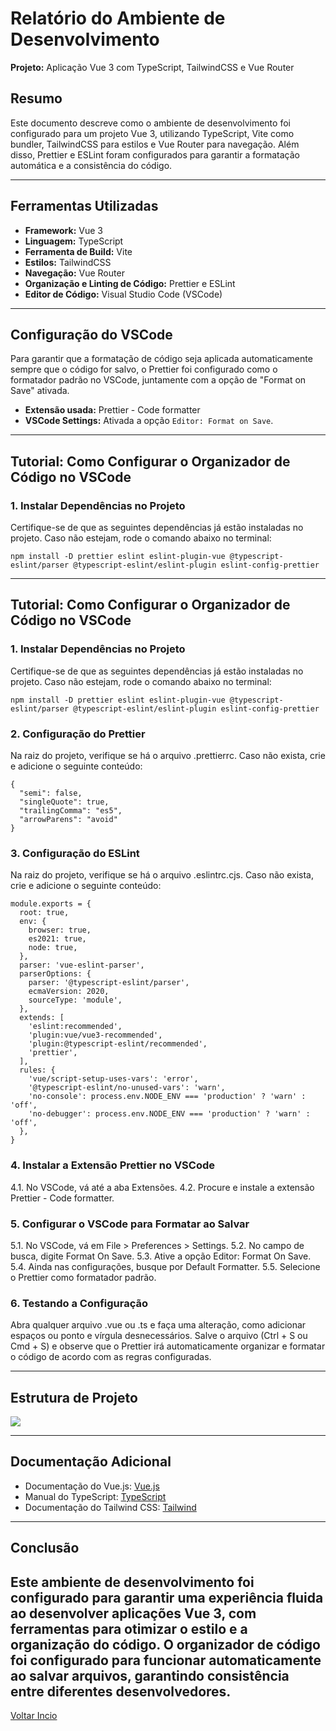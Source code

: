 # Relatório do Ambiente de Desenvolvimento

**Projeto:** Aplicação Vue 3 com TypeScript, TailwindCSS e Vue Router

## Resumo
Este documento descreve como o ambiente de desenvolvimento foi configurado para um projeto Vue 3, utilizando TypeScript, Vite como bundler, TailwindCSS para estilos e Vue Router para navegação. Além disso, Prettier e ESLint foram configurados para garantir a formatação automática e a consistência do código.

---

## Ferramentas Utilizadas

- **Framework:** Vue 3
- **Linguagem:** TypeScript
- **Ferramenta de Build:** Vite
- **Estilos:** TailwindCSS
- **Navegação:** Vue Router
- **Organização e Linting de Código:** Prettier e ESLint
- **Editor de Código:** Visual Studio Code (VSCode)

---

## Configuração do VSCode

Para garantir que a formatação de código seja aplicada automaticamente sempre que o código for salvo, o Prettier foi configurado como o formatador padrão no VSCode, juntamente com a opção de "Format on Save" ativada.

- **Extensão usada:** Prettier - Code formatter
- **VSCode Settings:** Ativada a opção `Editor: Format on Save`.

---

## Tutorial: Como Configurar o Organizador de Código no VSCode

### 1. Instalar Dependências no Projeto
Certifique-se de que as seguintes dependências já estão instaladas no projeto. Caso não estejam, rode o comando abaixo no terminal:



```
npm install -D prettier eslint eslint-plugin-vue @typescript-eslint/parser @typescript-eslint/eslint-plugin eslint-config-prettier
```
---

## Tutorial: Como Configurar o Organizador de Código no VSCode

### 1. Instalar Dependências no Projeto
Certifique-se de que as seguintes dependências já estão instaladas no projeto. Caso não estejam, rode o comando abaixo no terminal:


```
npm install -D prettier eslint eslint-plugin-vue @typescript-eslint/parser @typescript-eslint/eslint-plugin eslint-config-prettier
```

### 2. Configuração do Prettier
Na raiz do projeto, verifique se há o arquivo .prettierrc. Caso não exista, crie e adicione o seguinte conteúdo:


```
{
  "semi": false,
  "singleQuote": true,
  "trailingComma": "es5",
  "arrowParens": "avoid"
}
```

### 3. Configuração do ESLint
Na raiz do projeto, verifique se há o arquivo .eslintrc.cjs. Caso não exista, crie e adicione o seguinte conteúdo:

```
module.exports = {
  root: true,
  env: {
    browser: true,
    es2021: true,
    node: true,
  },
  parser: 'vue-eslint-parser',
  parserOptions: {
    parser: '@typescript-eslint/parser',
    ecmaVersion: 2020,
    sourceType: 'module',
  },
  extends: [
    'eslint:recommended',
    'plugin:vue/vue3-recommended',
    'plugin:@typescript-eslint/recommended',
    'prettier',
  ],
  rules: {
    'vue/script-setup-uses-vars': 'error',
    '@typescript-eslint/no-unused-vars': 'warn',
    'no-console': process.env.NODE_ENV === 'production' ? 'warn' : 'off',
    'no-debugger': process.env.NODE_ENV === 'production' ? 'warn' : 'off',
  },
}
```


### 4. Instalar a Extensão Prettier no VSCode
4.1. No VSCode, vá até a aba Extensões.
4.2. Procure e instale a extensão Prettier - Code formatter.

### 5. Configurar o VSCode para Formatar ao Salvar
5.1. No VSCode, vá em File > Preferences > Settings.
5.2. No campo de busca, digite Format On Save.
5.3. Ative a opção Editor: Format On Save.
5.4. Ainda nas configurações, busque por Default Formatter.
5.5. Selecione o Prettier como formatador padrão.

### 6. Testando a Configuração
Abra qualquer arquivo .vue ou .ts e faça uma alteração, como adicionar espaços ou ponto e vírgula desnecessários. Salve o arquivo (Ctrl + S ou Cmd + S) e observe que o Prettier irá automaticamente organizar e formatar o código de acordo com as regras configuradas.

---
## Estrutura de Projeto
<img src="https://github.com/TAI-II/PaySplit/blob/main/Documenta%C3%A7%C3%A3o/7.%20Fotos/image3.png">

---
## Documentação Adicional
- Documentação do Vue.js: [Vue.js](https://pt.vuejs.org/)
- Manual do TypeScript: [TypeScript](https://www.typescriptlang.org/docs/handbook/intro.html)
- Documentação do Tailwind CSS: [Tailwind](https://tailwindcss.com/docs)

---
## Conclusão

Este ambiente de desenvolvimento foi configurado para garantir uma experiência fluida ao desenvolver aplicações Vue 3, com ferramentas para otimizar o estilo e a organização do código. O organizador de código foi configurado para funcionar automaticamente ao salvar arquivos, garantindo consistência entre diferentes desenvolvedores.
---

[Voltar Incio](https://github.com/TAI-II/Split)